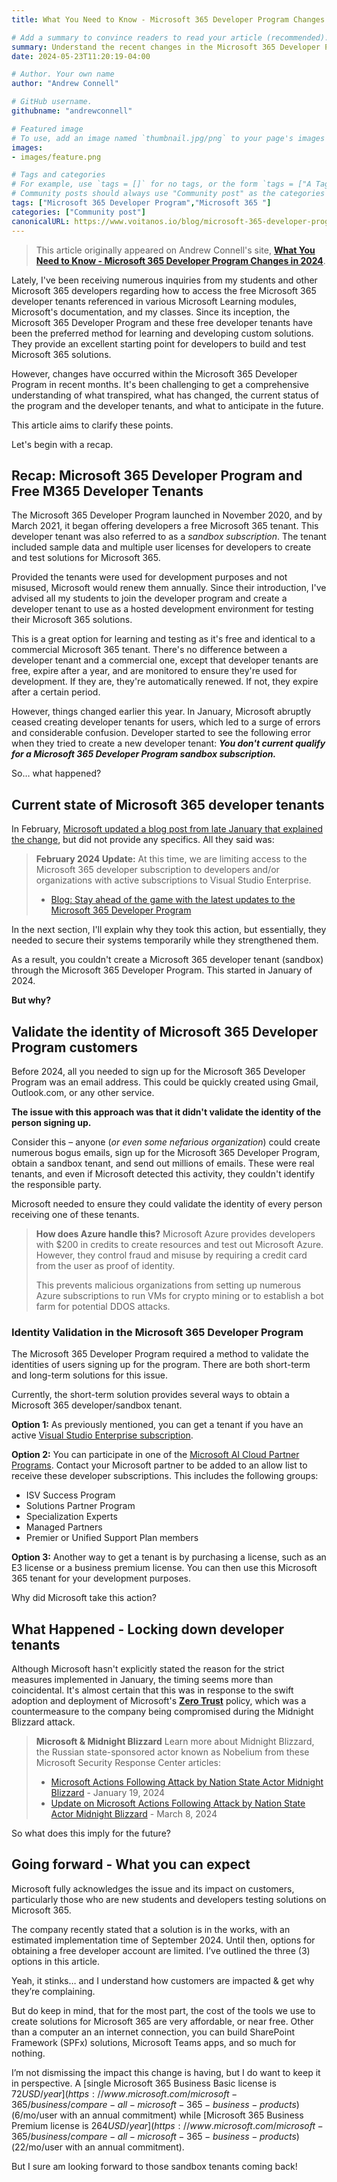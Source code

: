 ```yaml
---
title: What You Need to Know - Microsoft 365 Developer Program Changes in 2024

# Add a summary to convince readers to read your article (recommended). It will display on the homepage.
summary: Understand the recent changes in the Microsoft 365 Developer Program, why they were made, and when you can get a free M365 developer/sandbox tenants again.
date: 2024-05-23T11:20:19-04:00

# Author. Your own name
author: "Andrew Connell"

# GitHub username.
githubname: "andrewconnell"

# Featured image
# To use, add an image named `thumbnail.jpg/png` to your page's images folder. Make sure to replace the placeholder image
images:
- images/feature.png

# Tags and categories
# For example, use `tags = []` for no tags, or the form `tags = ["A Tag", "Another Tag"]` for one or more tags.
# Community posts should always use "Community post" as the categories
tags: ["Microsoft 365 Developer Program","Microsoft 365 "]
categories: ["Community post"]
canonicalURL: https://www.voitanos.io/blog/microsoft-365-developer-program-status-summer-2024/
---
```

> This article originally appeared on Andrew Connell's site, **[What You Need to Know - Microsoft 365 Developer Program Changes in 2024](https://www.voitanos.io/blog/microsoft-365-developer-program-status-summer-2024/?utm_medium=website&utm_source=pnpblog&utm_campaign=blog&utm_content=What%20You%20Need%20to%20Know%20-%20Microsoft%20365%20Developer%20Program%20Changes%20in%202024)**.

Lately, I've been receiving numerous inquiries from my students and other Microsoft 365 developers regarding how to access the free Microsoft 365 developer tenants referenced in various Microsoft Learning modules, Microsoft's documentation, and my classes. Since its inception, the Microsoft 365 Developer Program and these free developer tenants have been the preferred method for learning and developing custom solutions. They provide an excellent starting point for developers to build and test Microsoft 365 solutions.

However, changes have occurred within the Microsoft 365 Developer Program in recent months. It's been challenging to get a comprehensive understanding of what transpired, what has changed, the current status of the program and the developer tenants, and what to anticipate in the future.

This article aims to clarify these points.

Let's begin with a recap.

## Recap: Microsoft 365 Developer Program and Free M365 Developer Tenants

The Microsoft 365 Developer Program launched in November 2020, and by March 2021, it began offering developers a free Microsoft 365 tenant. This developer tenant was also referred to as a *sandbox subscription*. The tenant included sample data and multiple user licenses for developers to create and test solutions for Microsoft 365.

Provided the tenants were used for development purposes and not misused, Microsoft would renew them annually. Since their introduction, I've advised all my students to join the developer program and create a developer tenant to use as a hosted development environment for testing their Microsoft 365 solutions.

This is a great option for learning and testing as it's free and identical to a commercial Microsoft 365 tenant. There's no difference between a developer tenant and a commercial one, except that developer tenants are free, expire after a year, and are monitored to ensure they're used for development. If they are, they're automatically renewed. If not, they expire after a certain period.

However, things changed earlier this year. In January, Microsoft abruptly ceased creating developer tenants for users, which led to a surge of errors and considerable confusion. Developer started to see the following error when they tried to create a new developer tenant: ***You don't current qualify for a Microsoft 365 Developer Program sandbox subscription.***

So… what happened?

## Current state of Microsoft 365 developer tenants

In February, [Microsoft updated a blog post from late January that explained the change](https://devblogs.microsoft.com/microsoft365dev/stay-ahead-of-the-game-with-the-latest-updates-to-the-microsoft-365-developer-program/), but did not provide any specifics. All they said was:

> **February 2024 Update:** At this time, we are limiting access to the Microsoft 365 developer subscription to developers and/or organizations with active subscriptions to Visual Studio Enterprise.
>
> - [Blog: Stay ahead of the game with the latest updates to the Microsoft 365 Developer Program](https://devblogs.microsoft.com/microsoft365dev/stay-ahead-of-the-game-with-the-latest-updates-to-the-microsoft-365-developer-program/)

In the next section, I'll explain why they took this action, but essentially, they needed to secure their systems temporarily while they strengthened them.

As a result, you couldn't create a Microsoft 365 developer tenant (sandbox) through the Microsoft 365 Developer Program. This started in January of 2024.

**But why?**

## Validate the identity of Microsoft 365 Developer Program customers

Before 2024, all you needed to sign up for the Microsoft 365 Developer Program was an email address. This could be quickly created using Gmail, Outlook.com, or any other service.

**The issue with this approach was that it didn't validate the identity of the person signing up.**

Consider this – anyone (*or even some nefarious organization*) could create numerous bogus emails, sign up for the Microsoft 365 Developer Program, obtain a sandbox tenant, and send out millions of emails. These were real tenants, and even if Microsoft detected this activity, they couldn't identify the responsible party.

Microsoft needed to ensure they could validate the identity of every person receiving one of these tenants.

> **How does Azure handle this?**
> Microsoft Azure provides developers with $200 in credits to create resources and test out Microsoft Azure. However, they control fraud and misuse by requiring a credit card from the user as proof of identity.
>
> This prevents malicious organizations from setting up numerous Azure subscriptions to run VMs for crypto mining or to establish a bot farm for potential DDOS attacks.

### Identity Validation in the Microsoft 365 Developer Program

The Microsoft 365 Developer Program required a method to validate the identities of users signing up for the program. There are both short-term and long-term solutions for this issue.

Currently, the short-term solution provides several ways to obtain a Microsoft 365 developer/sandbox tenant.

**Option 1:** As previously mentioned, you can get a tenant if you have an active [Visual Studio Enterprise subscription](https://visualstudio.microsoft.com/subscriptions/).

**Option 2:** You can participate in one of the [Microsoft AI Cloud Partner Programs](https://partner.microsoft.com/). Contact your Microsoft partner to be added to an allow list to receive these developer subscriptions. This includes the following groups:

- ISV Success Program
- Solutions Partner Program
- Specialization Experts
- Managed Partners
- Premier or Unified Support Plan members

**Option 3:** Another way to get a tenant is by purchasing a license, such as an E3 license or a business premium license. You can then use this Microsoft 365 tenant for your development purposes.

Why did Microsoft take this action?

## What Happened - Locking down developer tenants

Although Microsoft hasn't explicitly stated the reason for the strict measures implemented in January, the timing seems more than coincidental. It's almost certain that this was in response to the swift adoption and deployment of Microsoft's **[Zero Trust](https://learn.microsoft.com/security/zero-trust/zero-trust-overview)** policy, which was a countermeasure to the company being compromised during the Midnight Blizzard attack.

> **Microsoft & Midnight Blizzard**
> Learn more about Midnight Blizzard, the Russian state-sponsored actor known as Nobelium from these Microsoft Security Response Center articles:
>
> - [Microsoft Actions Following Attack by Nation State Actor Midnight Blizzard](https://msrc.microsoft.com/blog/2024/01/microsoft-actions-following-attack-by-nation-state-actor-midnight-blizzard/) - January 19, 2024
> - [Update on Microsoft Actions Following Attack by Nation State Actor Midnight Blizzard](https://msrc.microsoft.com/blog/2024/03/update-on-microsoft-actions-following-attack-by-nation-state-actor-midnight-blizzard/) - March 8, 2024

So what does this imply for the future?

## Going forward - What you can expect

Microsoft fully acknowledges the issue and its impact on customers, particularly those who are new students and developers testing solutions on Microsoft 365.

The company recently stated that a solution is in the works, with an estimated implementation time of September 2024. Until then, options for obtaining a free developer account are limited. I’ve outlined the three (3) options in this article.

Yeah, it stinks… and I understand how customers are impacted & get why they’re complaining.

But do keep in mind, that for the most part, the cost of the tools we use to create solutions for Microsoft 365 are very affordable, or near free. Other than a computer an an internet connection, you can build SharePoint Framework (SPFx) solutions, Microsoft Teams apps, and so much for nothing.

I’m not dismissing the impact this change is having, but I do want to keep it in perspective. A [single Microsoft 365 Business Basic license is $72 USD/year](https://www.microsoft.com/microsoft-365/business/compare-all-microsoft-365-business-products) ($6/mo/user with an annual commitment) while [Microsoft 365 Business Premium license is $264 USD/year](https://www.microsoft.com/microsoft-365/business/compare-all-microsoft-365-business-products) ($22/mo/user with an annual commitment).

But I sure am looking forward to those sandbox tenants coming back!
